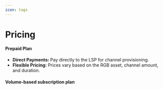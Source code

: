 ```yaml
---
icon: tags
---
```


# Pricing

#### Prepaid Plan

* **Direct Payments:** Pay directly to the LSP for channel provisioning.
* **Flexible Pricing:** Prices vary based on the RGB asset, channel amount, and duration.

#### Volume-based subscription plan
